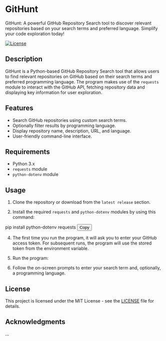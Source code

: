 # GitHunt

GitHunt: A powerful GitHub Repository Search tool to discover relevant repositories based on your search terms and preferred language. Simplify your code exploration today!

[![License](https://img.shields.io/badge/License-MIT-blue.svg)](https://opensource.org/licenses/MIT)

## Description

GitHunt is a Python-based GitHub Repository Search tool that allows users to find relevant repositories on GitHub based on their search terms and preferred programming language. The program makes use of the `requests` module to interact with the GitHub API, fetching repository data and displaying key information for user exploration.

## Features

- Search GitHub repositories using custom search terms.
- Optionally filter results by programming language.
- Display repository name, description, URL, and language.
- User-friendly command-line interface.

## Requirements

- Python 3.x
- `requests` module
- `python-dotenv` module

## Usage

1. Clone the repository or download from the `latest release` section.

2. Install the required `requests` and `python-dotenv` modules by using this command:

pip install python-dotenv requests
<button class="btn" data-clipboard-text="pip install python-dotenv requests">Copy</button>

4. The first time you run the program, it will ask you to enter your GitHub access token. For subsequent runs, the program will use the stored token from the environment variable.

5. Run the program:

6. Follow the on-screen prompts to enter your search term and, optionally, a programming language.

## License

This project is licensed under the MIT License - see the [LICENSE](LICENSE) file for details.

## Acknowledgments

...
